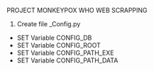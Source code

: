 PROJECT MONKEYPOX WHO WEB SCRAPPING

1. Create file _Config.py
- SET Variable CONFIG_DB
- SET Variable CONFIG_ROOT
- SET Variable CONFIG_PATH_EXE
- SET Variable CONFIG_PATH_DATA
